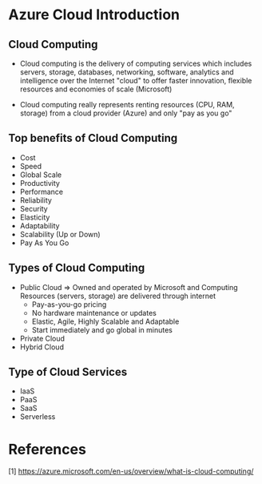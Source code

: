 # Azure Cloud Introduction


## Cloud Computing

* Cloud computing is the delivery of computing services which includes servers, storage, databases, networking, software, analytics and intelligence over the Internet "cloud" to offer faster innovation, flexible resources and economies of scale (Microsoft)

* Cloud computing really represents renting resources (CPU, RAM, storage) from a cloud provider (Azure) and only "pay as you go"

## Top benefits of Cloud Computing

* Cost
* Speed
* Global Scale
* Productivity
* Performance
* Reliability
* Security
* Elasticity
* Adaptability
* Scalability (Up or Down)
* Pay As You Go

## Types of Cloud Computing

* Public Cloud
=> Owned and operated by Microsoft and Computing Resources (servers, storage) are delivered through internet
    * Pay-as-you-go pricing
    * No hardware maintenance or updates
    * Elastic, Agile, Highly Scalable and Adaptable
    * Start immediately and go global in minutes
* Private Cloud
* Hybrid Cloud

## Type of Cloud Services 

* IaaS
* PaaS
* SaaS
* Serverless


# References

[1] https://azure.microsoft.com/en-us/overview/what-is-cloud-computing/
